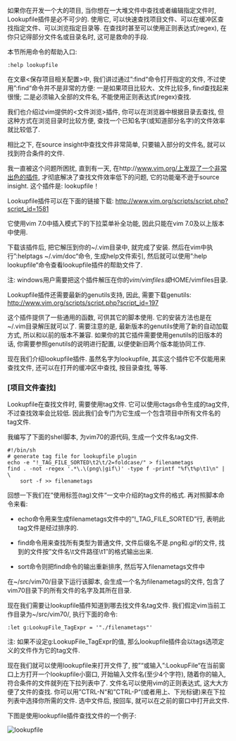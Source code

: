 如果你在开发一个大的项目, 当你想在一大堆文件中查找或者编辑指定文件时, Lookupfile插件是必不可少的. 使用它, 可以快速查找项目文件、可以在缓冲区查找指定文件、可以浏览指定目录等. 在查找时甚至可以使用正则表达式(regex), 在你只记得部分文件名或目录名时, 这可是救命的手段. 

本节所用命令的帮助入口: 

```
:help lookupfile
```

在文章<保存项目相关配置>中, 我们讲过通过”:find“命令打开指定的文件, 不过使用”:find“命令并不是非常的方便: 一是如果项目比较大、文件比较多, find查找起来很慢; 二是必须输入全部的文件名, 不能使用正则表达式(regex)查找. 

我们也介绍过vim提供的<文件浏览>插件, 你可以在浏览器中根据目录去查找, 但这种方式在浏览目录时比较方便, 查找一个已知名字(或知道部分名字)的文件效率就比较低了. 

相比之下, 在source insight中查找文件非常简单, 只要输入部分的文件名, 就可以找到符合条件的文件. 

我一直被这个问题所困扰, 直到有一天, 在http://www.vim.org/上发现了一个非常出色的插件, 才彻底解决了查找文件效率低下的问题, 它的功能毫不逊于source insight. 这个插件是: lookupfile！

Lookupfile插件可以在下面的链接下载: http://www.vim.org/scripts/script.php?script_id=1581

它使用vim 7.0中插入模式下的下拉菜单补全功能, 因此只能在vim 7.0及以上版本中使用. 

下载该插件后, 把它解压到你的~/.vim目录中, 就完成了安装. 然后在vim中执行”:helptags ~/.vim/doc“命令, 生成help文件索引, 然后就可以使用”:help lookupfile“命令查看lookupfile插件的帮助文件了. 

注: windows用户需要把这个插件解压在你的$vim/vimfiles或$HOME/vimfiles目录. 

Lookupfile插件还需要最新的genutils支持, 因此, 需要下载genutils: http://www.vim.org/scripts/script.php?script_id=197

这个插件提供了一些通用的函数, 可供其它的脚本使用. 它的安装方法也是在~/.vim目录解压就可以了. 需要注意的是, 最新版本的genutils使用了新的自动加载方式, 所以和以前的版本不兼容. 如果你的其它插件需要使用genutils的旧版本的话, 你需要参照genutils的说明进行配置, 以便使新旧两个版本能协同工作. 

现在我们介绍lookupfile插件. 虽然名字为lookupfile, 其实这个插件它不仅能用来查找文件, 还可以在打开的缓冲区中查找, 按目录查找, 等等. 

### [项目文件查找]

Lookupfile在查找文件时, 需要使用tag文件. 它可以使用ctags命令生成的tag文件, 不过查找效率会比较低. 因此我们会专门为它生成一个包含项目中所有文件名的tag文件. 

我编写了下面的shell脚本, 为vim70的源代码, 生成一个文件名tag文件. 

```
#!/bin/sh
# generate tag file for lookupfile plugin
echo -e "!_TAG_FILE_SORTED\t2\t/2=foldcase/" > filenametags
find . -not -regex '.*\.\(png\|gif\)' -type f -printf "%f\t%p\t1\n" | \
    sort -f >> filenametags 
```

回想一下我们在”使用标签(tag)文件“一文中介绍的tag文件的格式. 再对照脚本命令来看: 

- echo命令用来生成filenametags文件中的”!_TAG_FILE_SORTED”行, 表明此tag文件是经过排序的. 

- find命令用来查找所有类型为普通文件, 文件后缀名不是.png和.gif的文件, 找到的文件按”文件名\t文件路径\t1″的格式输出出来. 

- sort命令则把find命令的输出重新排序, 然后写入filenametags文件中

在\~/src/vim70/目录下运行该脚本, 会生成一个名为filenametags的文件, 包含了vim70目录下的所有文件的名字及其所在目录. 

现在我们需要让lookupfile插件知道到哪去找文件名tag文件. 我们假定vim当前工作目录为~/src/vim70/, 执行下面的命令: 

```
:let g:LookupFile_TagExpr = '"./filenametags"' 
```

注: 如果不设定g:LookupFile_TagExpr的值, 那么lookupfile插件会以tags选项定义的文件作为它的tag文件. 

现在我们就可以使用lookupfile来打开文件了, 按”<F5>“或输入”:LookupFile“在当前窗口上方打开一个lookupfile小窗口, 开始输入文件名(至少4个字符), 随着你的输入, 符合条件的文件就列在下拉列表中了. 文件名可以使用vim的正则表达式, 这大大方便了文件的查找. 你可以用”CTRL-N“和”CTRL-P“(或者用上、下光标键)来在下拉列表中选择你所需的文件. 选中文件后, 按回车, 就可以在之前的窗口中打开此文件. 

下图是使用lookupfile插件查找文件的一个例子: 

![lookupfile](images/lookupfile.png)